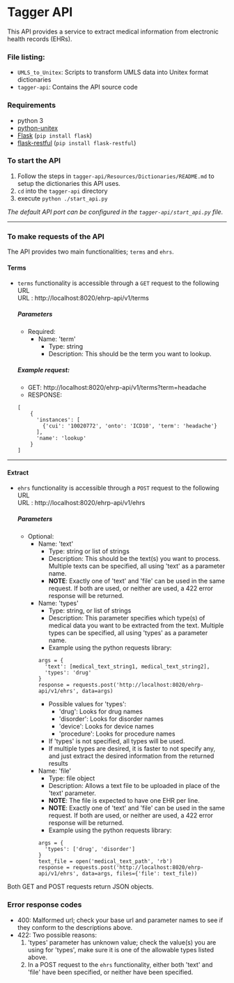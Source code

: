 # Tagger API
This API provides a service to extract medical information from electronic health records (EHRs).<br>

### File listing:
+ `UMLS_to_Unitex`: Scripts to transform UMLS data into Unitex format dictionaries
+ `tagger-api`: Contains the API source code

### Requirements
+ python 3
+ [python-unitex](https://github.com/patwat/python-unitex)
+ [Flask](https://flask.palletsprojects.com/en/1.1.x/installation/#install-flask) (`pip install flask`)
+ [flask-restful](https://flask-restful.readthedocs.io/en/latest/installation.html) (`pip install flask-restful`)

### To start the API
1. Follow the steps in `tagger-api/Resources/Dictionaries/README.md` to setup the dictionaries this API uses.
2. `cd` into the `tagger-api` directory
3. execute `python ./start_api.py`

*The default API port can be configured in the `tagger-api/start_api.py` file.*

___
### To make requests of the API
The API provides two main functionalities; `terms` and `ehrs`.
  #### Terms
  + `terms` functionality is accessible through a `GET` request to the following URL<br>
    URL : http://localhost:8020/ehrp-api/v1/terms<br>
    ##### Parameters
    + Required:<br>
      + Name: 'term'
        + Type: string
        + Description: This should be the term you want to lookup.<br>

    ##### Example request:
    + GET: http://localhost:8020/ehrp-api/v1/terms?term=headache
    + RESPONSE:<br>
    ```
    [
        {
          'instances': [
            {'cui': '10020772', 'onto': 'ICD10', 'term': 'headache'}
          ],
          'name': 'lookup'
        }
    ]
    ```
___

#### Extract
  + `ehrs` functionality is accessible through a `POST` request to the following URL<br>
    URL : http://localhost:8020/ehrp-api/v1/ehrs
    ##### Parameters
    + Optional:
      + Name: 'text'
        + Type: string or list of strings
        + Description: This should be the text(s) you want to process. Multiple texts can be specified, all using 'text' as a parameter name.
        + **NOTE**: Exactly one of 'text' and 'file' can be used in the same request. If both are used, or neither are used, a 422 error response will be returned.
      + Name: 'types'
        + Type: string, or list of strings
        + Description: This parameter specifies which type(s) of medical data you want to be extracted from the text. Multiple types can be specified, all using 'types' as a parameter name.
        + Example using the python requests library:<br>
        ```
        args = {
          'text': [medical_text_string1, medical_text_string2],
          'types': 'drug'
        }
        response = requests.post('http://localhost:8020/ehrp-api/v1/ehrs', data=args)
        ```
        + Possible values for 'types':  
          + 'drug': Looks for drug names
          + 'disorder': Looks for disorder names
          + 'device': Looks for device names
          + 'procedure': Looks for procedure names
        + If 'types' is not specified, all types will be used.
        + If multiple types are desired, it is faster to not specify any, and just extract the desired information from the returned results
      + Name: 'file'
        + Type: file object
        + Description: Allows a text file to be uploaded in place of the 'text' parameter.
        + **NOTE**: The file is expected to have one EHR per line.
        + **NOTE**: Exactly one of 'text' and 'file' can be used in the same request. If both are used, or neither are used, a 422 error response will be returned.
        + Example using the python requests library:
        ```
        args = {
          'types': ['drug', 'disorder']
        }
        text_file = open('medical_text_path', 'rb')
        response = requests.post('http://localhost:8020/ehrp-api/v1/ehrs', data=args, files={'file': text_file))
        ```

Both GET and POST requests return JSON objects.

### Error response codes
* 400: Malformed url; check your base url and parameter names to see if they conform to the descriptions above.
* 422: Two possible reasons:
  1. 'types' parameter has unknown value; check the value(s) you are using for 'types', make sure it is one of the allowable types listed above.
  2. In a POST request to the `ehrs` functionality, either both 'text' and 'file' have been specified, or neither have been specified.
